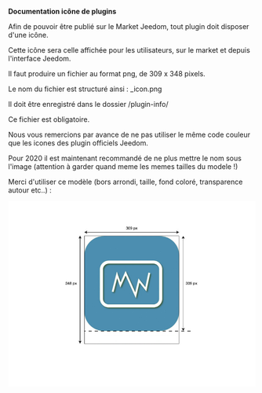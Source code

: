 **Documentation icône de plugins**

Afin de pouvoir être publié sur le Market Jeedom, tout plugin doit disposer d'une icône.

Cette icône sera celle affichée pour les utilisateurs, sur le market et depuis l'interface Jeedom.

Il faut produire un fichier au format png, de 309 x 348 pixels.

Le nom du fichier est structuré ainsi : <plugin-id>_icon.png

Il doit être enregistré dans le dossier /plugin-info/

Ce fichier est obligatoire.

Nous vous remercions par avance de ne pas utiliser le même code couleur que les icones des plugin officiels Jeedom.

Pour 2020 il est maintenant recommandé de ne plus mettre le nom sous l'image (attention à garder quand meme les memes tailles du modele !)

Merci d'utiliser ce modèle (bors arrondi, taille, fond coloré, transparence autour etc..) :

![modele-icone](images/plugin-Jeedom-px.jpg)
